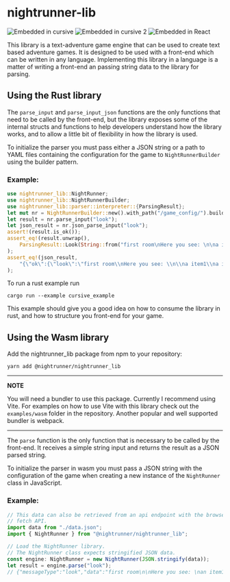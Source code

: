 # nightrunner-lib
![Embedded in cursive](https://github.com/user-attachments/assets/021abbe8-ac34-4345-8363-4da8cd2886c0)
![Embedded in cursive 2](https://github.com/user-attachments/assets/22bc5b6a-4d28-4d10-8af1-9ff12d29cc3f)
![Embedded in React](https://github.com/user-attachments/assets/89c1e7c5-8cf2-422f-8463-3297dbd508c2)


This library is a text-adventure game engine that can be used to create
text based adventure games. It is designed to be used with a front-end
which can be written in any language. Implementing this library in a
language is a matter of writing a front-end an passing string data to
the library for parsing.

## Using the Rust library

The `parse_input` and `parse_input_json` functions are the only
functions that need to be called by the front-end, but the library
exposes some of the internal structs and functions to help developers
understand how the library works, and to allow a little bit of flexibility
in how the library is used.

To initialize the parser you must pass either a JSON string or a path
to YAML files containing the configuration for the game to
`NightRunnerBuilder` using the builder pattern.

### Example:

```rust
use nightrunner_lib::NightRunner;
use nightrunner_lib::NightRunnerBuilder;
use nightrunner_lib::parser::interpreter::{ParsingResult};
let mut nr = NightRunnerBuilder::new().with_path("/game_config/").build();
let result = nr.parse_input("look");
let json_result = nr.json_parse_input("look");
assert!(result.is_ok());
assert_eq!(result.unwrap(),
    ParsingResult::Look(String::from("first room\nHere you see: \n\na item1\na item2"))
);
assert_eq!(json_result,
    "{\"ok\":{\"look\":\"first room\\nHere you see: \\n\\na item1\\na item2\"}}".to_string()
);
```

To run a rust example run
```shell
cargo run --example cursive_example
```

This example should give you a good idea on how to consume the library in rust, and how to structure you front-end for your game.

## Using the Wasm library

Add the nightrunner_lib package from npm to your repository:

```shell
yarn add @nightrunner/nightrunner_lib
```

---

**NOTE**

You will need a bundler to use this package. Currently I recommend using
Vite. For examples on how to use Vite with this library check out the
`examples/wasm` folder in the repository. Another popular and well supported
bundler is webpack.

---

The `parse` function is the only function that is necessary to be called by
the front-end. It receives a simple string input and returns the result as
a JSON parsed string.

To initialize the parser in wasm you must pass a JSON string with the configuration
of the game when creating a new instance of the `NightRunner` class in JavaScript.

### Example:

```ts
// This data can also be retrieved from an api endpoint with the browser
// fetch API.
import data from "./data.json";
import { NightRunner } from "@nightrunner/nightrunner_lib";

// Load the NightRunner library.
// The NightRunner class expects stringified JSON data.
const engine: NightRunner = new NightRunner(JSON.stringify(data));
let result = engine.parse("look");
// {"messageType":"look","data":"first room\n\nHere you see: \nan item1\nan item2\nsubject1"}
```

